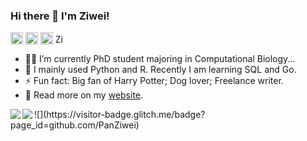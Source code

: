 ### Hi there 👋 I'm Ziwei!

<p align="left">
  <a href="https://github.com/PanZiwei" target="_blank"><img align="center" src="https://img.icons8.com/material-outlined/32/000000/github.png" alt="Ziwei Pan" height="20" width="20" /></a>
  <a href="https://www.linkedin.com/in/ziweipan/" target="_blank"><img align="center" src="https://img.icons8.com/color/48/000000/linkedin.png" alt="Ziwei Pan" height="20" width="20" /></a>
  <a href="https://ziweipan.notion.site/ZIWEI-PAN-fa250ca3372a43f28c893150dbd555f1" target="_blank"><img align="center" <img src="https://img.icons8.com/material-outlined/24/000000/notion--v1.png" alt="Ziwei Pan" height="20" width="20" /></a>
  <a href="mailto:ziweipan9@gmail.com" target="_blank"><img align="center" src="https://img.icons8.com/color/48/000000/gmail--v1.png" alt="Ziwei Pan" height="15" width="15" /></a>
</p>

- 👩‍🎓 I’m currently PhD student majoring in Computational Biology...
- 🌱 I mainly used Python and R. Recently I am learning SQL and Go. 
- ⚡ Fun fact: Big fan of Harry Potter; Dog lover; Freelance writer.
- 📰 Read more on my [website](https://ziweipan.notion.site/ZIWEI-PAN-fa250ca3372a43f28c893150dbd555f1).




<img src= 
"https://github-readme-stats.vercel.app/api?username=PanZiwei&show_icons=true" 
         align="left"> 
         
<img src= 
"https://github-readme-stats.vercel.app/api/top-langs/?username=PanZiwei&layout=compact" 
         align="left"> 

</td></tr></table>
![](https://visitor-badge.glitch.me/badge?page_id=github.com/PanZiwei)

<!--
**PanZiwei/PanZiwei** is a ✨ _special_ ✨ repository because its `README.md` (this file) appears on your GitHub profile.

Here are some ideas to get you started:

- 🔭 I’m currently working on ...
- 🌱 I’m currently learning ...
- 👯 I’m looking to collaborate on ...
- 🤔 I’m looking for help with ...
- 💬 Ask me about ...
- 📫 How to reach me: ...
- 😄 Pronouns: ...
- ⚡ Fun fact: ...
-->
